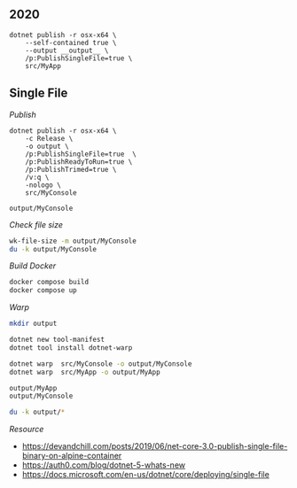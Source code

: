## 2020

```
dotnet publish -r osx-x64 \
    --self-contained true \
    --output __output__ \
    /p:PublishSingleFile=true \
    src/MyApp
```

## Single File

*Publish*

```
dotnet publish -r osx-x64 \
    -c Release \
    -o output \
    /p:PublishSingleFile=true  \
    /p:PublishReadyToRun=true \
    /p:PublishTrimed=true \
    /v:q \
    -nologo \
    src/MyConsole

output/MyConsole
```

*Check file size*

```bash
wk-file-size -m output/MyConsole
du -k output/MyConsole
```

*Build Docker*

```bash
docker compose build
docker compose up
```

*Warp*

```bash
mkdir output

dotnet new tool-manifest
dotnet tool install dotnet-warp

dotnet warp  src/MyConsole -o output/MyConsole
dotnet warp  src/MyApp -o output/MyApp

output/MyApp
output/MyConsole

du -k output/*
```

*Resource*

- https://devandchill.com/posts/2019/06/net-core-3.0-publish-single-file-binary-on-alpine-container
- https://auth0.com/blog/dotnet-5-whats-new
- https://docs.microsoft.com/en-us/dotnet/core/deploying/single-file